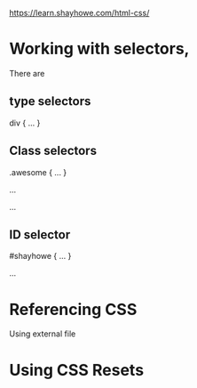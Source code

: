 https://learn.shayhowe.com/html-css/


# Working with selectors,
There are 
## type selectors
div { ... }

## Class selectors
.awesome { ... }

<div class="awesome">...</div>
<p class="awesome">...</p>

## ID selector
#shayhowe { ... }
<div id="shawyhowe">...</id>

# Referencing CSS
Using external file
<head> <link rel="stylesheet" href="main.css">

# Using CSS Resets
